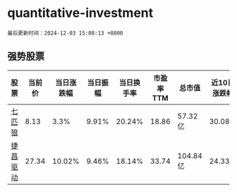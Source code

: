 # quantitative-investment

`最后更新时间：2024-12-03 15:08:13 +0800`

## 强势股票

|股票|当前价|当日涨跌幅|当日振幅|当日换手率|市盈率TTM|总市值|近10日涨跌幅|
|----|----|----|----|----|----|----|----|
|[七匹狼](https://xueqiu.com/S/SZ002029)|8.13|3.3%|9.91%|20.24%|18.86|57.32亿|30.08%|
|[捷昌驱动](https://xueqiu.com/S/SH603583)|27.34|10.02%|9.46%|18.14%|33.74|104.84亿|24.33%|
